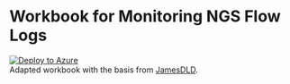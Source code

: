 # Workbook for Monitoring NGS Flow Logs

[![Deploy to Azure](https://aka.ms/deploytoazurebutton)](https://portal.azure.com/#create/Microsoft.Template/uri/https%3A%2F%2Fraw.githubusercontent.com%2FTrueUnderdog%2Fazure_networking%2Fmain%2FNSGFlow_Monitoring%2Fazuredeploy.json)
<br>
Adapted workbook with the basis from [JamesDLD](https://github.com/JamesDLD/AzureRm-Template/tree/master/Create-AzWorkbookNetwork).
